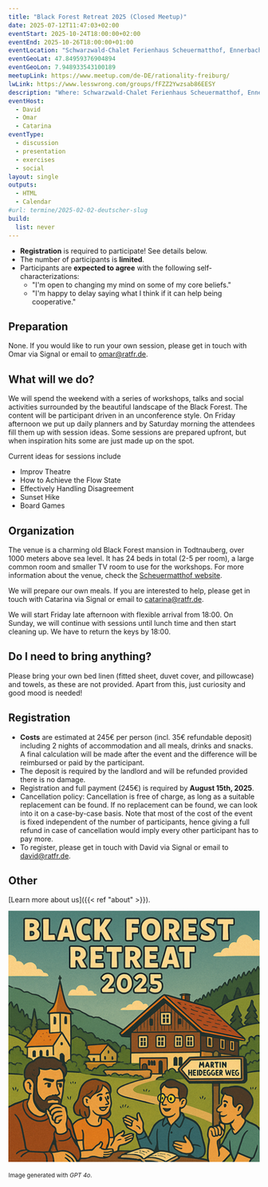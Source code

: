 ```yaml
---
title: "Black Forest Retreat 2025 (Closed Meetup)"
date: 2025-07-12T11:47:03+02:00
eventStart: 2025-10-24T18:00:00+02:00
eventEnd: 2025-10-26T18:00:00+01:00
eventLocation: "Schwarzwald-Chalet Ferienhaus Scheuermatthof, Ennerbachstraße 38, 79674 Todtnauberg"
eventGeoLat: 47.84959376904894 
eventGeoLon: 7.948933543100189
meetupLink: https://www.meetup.com/de-DE/rationality-freiburg/
lwLink: https://www.lesswrong.com/groups/fFZZ2Ywzsab86EESY
description: "Where: Schwarzwald-Chalet Ferienhaus Scheuermatthof, Ennerbachstraße 38, 79674 Todtnauberg. When: Friday, October 24th at 18:00 CEST until Sunday, October 26th at 18:00 hours CET."
eventHost:
  - David
  - Omar
  - Catarina
eventType:
  - discussion
  - presentation
  - exercises
  - social
layout: single
outputs:
  - HTML
  - Calendar
#url: termine/2025-02-02-deutscher-slug
build:
  list: never
---
```


* **Registration** is required to participate! See details below. 
* The number of participants is **limited**.
* Participants are **expected to agree** with the following
  self-characterizations:
  * "I'm open to changing my mind on some of my core beliefs."
  * "I'm happy to delay saying what I think if it can help being cooperative."

## Preparation

None. If you would like to run your own session, please get in touch with Omar via Signal or email to [omar@ratfr.de](mailto:omar@ratfr.de). 

## What will we do?

We will spend the weekend with a series of workshops, talks and social activities surrounded by the beautiful landscape of the Black Forest. The content will be participant driven in an unconference style. On Friday afternoon we put up daily planners and by Saturday morning the attendees fill them up with session ideas. Some sessions are prepared upfront, but when inspiration hits some are just made up on the spot.

Current ideas for sessions include
* Improv Theatre
* How to Achieve the Flow State
* Effectively Handling Disagreement
* Sunset Hike
* Board Games

## Organization

The venue is a charming old Black Forest mansion in Todtnauberg, over 1000 meters above sea level. It has 24 beds in total (2-5 per room), a large common room and smaller TV room to use for the workshops. For more information about the venue, check the [Scheuermatthof website](https://ferienhaus-schwarzwald-todtnauberg.de/).

We will prepare our own meals. If you are interested to help, please get in touch with Catarina via Signal or email to [catarina@ratfr.de](mailto:catarina@ratfr.de). 

We will start Friday late afternoon with flexible arrival from 18:00. On Sunday, we will continue with sessions until lunch time and then start cleaning up. We have to return the keys by 18:00. 

## Do I need to bring anything?
Please bring your own bed linen (fitted sheet, duvet cover, and pillowcase) and towels, as these are not provided. Apart from this, just curiosity and good mood is needed!

## Registration
* **Costs** are estimated at 245€ per person (incl. 35€ refundable deposit) including 2 nights of accommodation and all meals, drinks and snacks. A final calculation will be made after the event and the difference will be reimbursed or paid by the participant. 
* The deposit is required by the landlord and will be refunded provided there is no damage. 
* Registration and full payment (245€) is required by **August 15th, 2025**. 
* Cancellation policy: Cancellation is free of charge, as long as a suitable replacement can be found. If no replacement can be found, we can look into it on a case-by-case basis. Note that most of the cost of the event is fixed independent of the number of participants, hence giving a full refund in case of cancellation would imply every other participant has to pay more. 
* To register, please get in touch with David via Signal or email to [david@ratfr.de](mailto:david@ratfr.de). 


## Other

[Learn more about us]({{< ref "about" >}}).

![Rationality Black Forest Retreat](cover.png "Rationality Black Forest Retreat")

<small>Image generated with _GPT 4o_.</small>